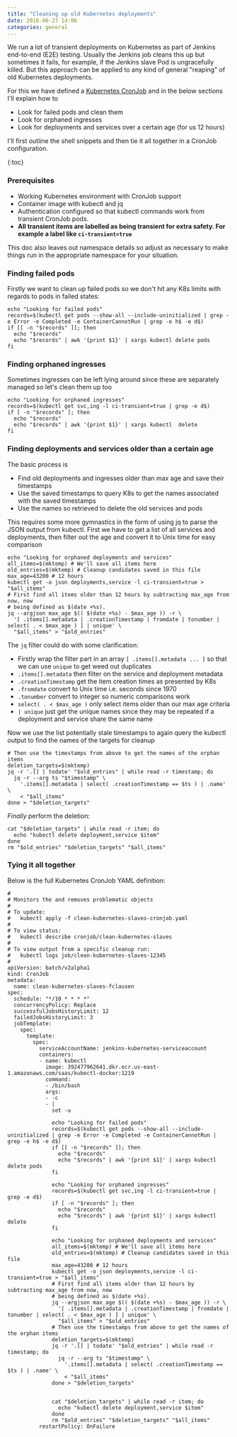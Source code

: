 ```yaml
---
title: "Cleaning up old Kubernetes deployments"
date: 2016-06-27 14:06
categories: general
---
```


We run a lot of transient deployments on Kubernetes as part of Jenkins
end-to-end (E2E) testing. Usually the Jenkins job cleans this up but sometimes
it fails, for example, if the Jenkins slave Pod is ungracefully killed. But this
approach can be applied to any kind of general "reaping" of old Kubernetes
deployments.

For this we have defined a [Kubernetes
CronJob](https://kubernetes.io/docs/concepts/workloads/controllers/cron-jobs/)
and in the below sections I'll explain how to

- Look for failed pods and clean them
- Look for orphaned ingresses
- Look for deployments and services over a certain age (for us 12 hours)

I'll first outline the shell snippets and then tie it all together in a CronJob
configuration.

{:toc}

### Prerequisites

- Working Kubernetes environment with CronJob support
- Container image with kubectl and jq
- Authentication configured so that kubectl commands work from transient CronJob
    pods.
- **All transient items are labelled as being transient for extra safety. For
    example a label like `ci-transient=true`**

This doc also leaves out namespace details so adjust as necessary to make things
run in the appropriate namespace for your situation.

### Finding failed pods

Firstly we want to clean up failed pods so we don't hit any K8s limits with
regards to pods in failed states:


```
echo "Looking for failed pods"
records=$(kubectl get pods --show-all --include-uninitialized | grep -e Error -e Completed -e ContainerCannotRun | grep -e h$ -e d$)
if [[ -n "$records" ]]; then
  echo "$records"
  echo "$records" | awk '{print $1}' | xargs kubectl delete pods
fi
```

### Finding orphaned ingresses

Sometimes ingresses can be left lying around since these are separately managed
so let's clean them up too

```
echo "Looking for orphaned ingresses"
records=$(kubectl get svc,ing -l ci-transient=true | grep -e d$)
if [ -n "$records" ]; then
  echo "$records"
  echo "$records" | awk '{print $1}' | xargs kubectl  delete
fi
```

### Finding deployments and services older than a certain age

The basic process is

- Find old deployments and ingresses older than max age and save their
    timestamps
- Use the saved timestamps to query K8s to get the names associated with the
    saved timestamps
- Use the names so retrieved to delete the old services and pods

This requires some more gymnastics in the form of using jq to parse the JSON
output from kubectl. First we have to get a list of all services and
deployments, then filter out the age and convert it to Unix time for easy
comparison

```
echo "Looking for orphaned deployments and services"
all_items=$(mktemp) # We'll save all items here
old_entries=$(mktemp) # Cleanup candidates saved in this file
max_age=43200 # 12 hours
kubectl get -o json deployments,service -l ci-transient=true > "$all_items"
# First find all items older than 12 hours by subtracting max_age from now, now
# being defined as $(date +%s).
jq --argjson max_age $(( $(date +%s) - $max_age )) -r \
  '[ .items[].metadata | .creationTimestamp | fromdate | tonumber | select( . < $max_age ) ] | unique' \
  "$all_items" > "$old_entries"
```

The `jq` filter could do with some clarification:

- Firstly wrap the filter part in an array `[ .items[].metadata ... ]` so that we can use `unique` to get
    weed out duplicates
- `.items[].metadata` then filter on the service and deployment metadata
- `.creationTimestamp` get the item creation times as presented by K8s
- `.fromdate` convert to Unix time i.e. seconds since 1970
- `.tonumber` convert to integer so numeric comparisons work
- `select( . < $max_age )` only select items older than our max age criteria
- `| unique` just get the unique names since they may be repeated if a
    deployment and service share the same name

Now we use the list potentially stale timestamps to again query the kubectl
output to find the names of the targets for cleanup

```
# Then use the timestamps from above to get the names of the orphan items
deletion_targets=$(mktemp)
jq -r '.[] | todate' "$old_entries" | while read -r timestamp; do
  jq -r --arg ts "$timestamp" \
    '.items[].metadata | select( .creationTimestamp == $ts ) | .name' \
    < "$all_items"
done > "$deletion_targets"
```

*Finally* perform the deletion:

```
cat "$deletion_targets" | while read -r item; do
  echo "kubectl delete deployment,service $item"
done
rm "$old_entries" "$deletion_targets" "$all_items"
```


### Tying it all together

Below is the full Kubernetes CronJob YAML definition:

```
#
# Monitors the and removes problematic objects
#
# To update:
#   kubectl apply -f clean-kubernetes-slaves-cronjob.yaml
#
# To view status:
#   kubectl describe cronjob/clean-kubernetes-slaves
#
# To view output from a specific cleanup run:
#   kubectl logs job/clean-kubernetes-slaves-12345
#
apiVersion: batch/v2alpha1
kind: CronJob
metadata:
  name: clean-kubernetes-slaves-fclausen
spec:
  schedule: "*/10 * * * *"
  concurrencyPolicy: Replace
  successfulJobsHistoryLimit: 12
  failedJobsHistoryLimit: 3
  jobTemplate:
    spec:
      template:
        spec:
          serviceAccountName: jenkins-kubernetes-serviceaccount
          containers:
          - name: kubectl
            image: 392477962641.dkr.ecr.us-east-1.amazonaws.com/saas/kubectl-docker:1219
            command:
            - /bin/bash
            args:
            - -c
            - |
              set -u

              echo "Looking for failed pods"
              records=$(kubectl get pods --show-all --include-uninitialized | grep -e Error -e Completed -e ContainerCannotRun | grep -e h$ -e d$)
              if [[ -n "$records" ]]; then
                echo "$records"
                echo "$records" | awk '{print $1}' | xargs kubectl delete pods
              fi

              echo "Looking for orphaned ingresses"
              records=$(kubectl get svc,ing -l ci-transient=true | grep -e d$)
              if [ -n "$records" ]; then
                echo "$records"
                echo "$records" | awk '{print $1}' | xargs kubectl  delete
              fi

              echo "Looking for orphaned deployments and services"
              all_items=$(mktemp) # We'll save all items here
              old_entries=$(mktemp) # Cleanup candidates saved in this file
              max_age=43200 # 12 hours
              kubectl get -o json deployments,service -l ci-transient=true > "$all_items"
              # First find all items older than 12 hours by subtracting max_age from now, now
              # being defined as $(date +%s).
              jq --argjson max_age $(( $(date +%s) - $max_age )) -r \
                '[ .items[].metadata | .creationTimestamp | fromdate | tonumber | select( . < $max_age ) ] | unique' \
                "$all_items" > "$old_entries"
              # Then use the timestamps from above to get the names of the orphan items
              deletion_targets=$(mktemp)
              jq -r '.[] | todate' "$old_entries" | while read -r timestamp; do
                jq -r --arg ts "$timestamp" \
                  '.items[].metadata | select( .creationTimestamp == $ts ) | .name' \
                  < "$all_items"
              done > "$deletion_targets"


              cat "$deletion_targets" | while read -r item; do
                echo "kubectl delete deployment,service $item"
              done
              rm "$old_entries" "$deletion_targets" "$all_items"
          restartPolicy: OnFailure
```
